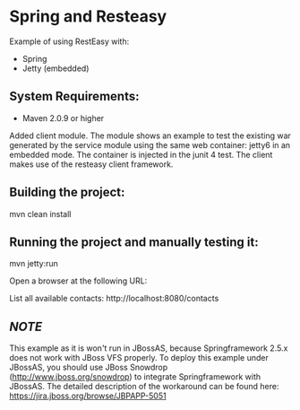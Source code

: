Spring and Resteasy
===================
Example of using RestEasy with:
- Spring
- Jetty (embedded)

System Requirements:
-------------------------
- Maven 2.0.9 or higher

Added client module. The module shows an example to test the existing war generated by the service module using the same
web container: jetty6 in an embedded mode. The container is injected in the junit 4 test. The client makes use of the resteasy client framework.

Building the project:
-------------------------

mvn clean install

Running the project and manually testing it:
-------------------------

mvn jetty:run

Open a browser at the following URL:

List all available contacts:
http://localhost:8080/contacts

*NOTE*
-------------------------
This example as it is won't run in JBossAS, because Springframework 2.5.x does not work with JBoss VFS properly. 
To deploy this example under JBossAS, you should use JBoss Snowdrop (http://www.jboss.org/snowdrop) to integrate Springframework with JBossAS. 
The detailed description of the workaround can be found here: https://jira.jboss.org/browse/JBPAPP-5051


